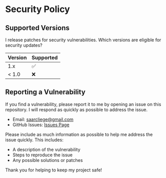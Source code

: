 # Security Policy

## Supported Versions

I release patches for security vulnerabilities. Which versions are eligible for security updates?

| Version | Supported          |
| ------- | ------------------ |
| 1.x     | ✅          |
| < 1.0   | :x:      |

## Reporting a Vulnerability

If you find a vulnerability, please report it to me by opening an issue on this repository. I will respond as quickly as possible to address the issue.

- Email: saarcliege@gmail.com
- GitHub Issues: [Issues Page](https://github.com/Scaarliege/Blackjack-Python/issues)

Please include as much information as possible to help me address the issue quickly. This includes:

- A description of the vulnerability
- Steps to reproduce the issue
- Any possible solutions or patches

Thank you for helping to keep my project safe!
